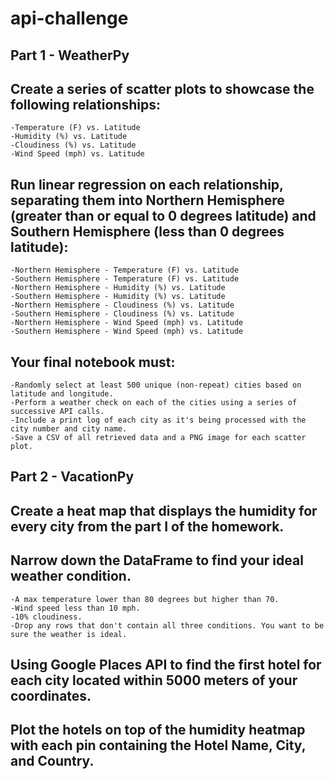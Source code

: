 # api-challenge

## Part 1 - WeatherPy

## Create a series of scatter plots to showcase the following relationships:
    -Temperature (F) vs. Latitude
    -Humidity (%) vs. Latitude
    -Cloudiness (%) vs. Latitude
    -Wind Speed (mph) vs. Latitude

## Run linear regression on each relationship, separating them into Northern Hemisphere (greater than or equal to 0 degrees latitude) and Southern Hemisphere (less than 0 degrees latitude):
    -Northern Hemisphere - Temperature (F) vs. Latitude
    -Southern Hemisphere - Temperature (F) vs. Latitude
    -Northern Hemisphere - Humidity (%) vs. Latitude
    -Southern Hemisphere - Humidity (%) vs. Latitude
    -Northern Hemisphere - Cloudiness (%) vs. Latitude
    -Southern Hemisphere - Cloudiness (%) vs. Latitude
    -Northern Hemisphere - Wind Speed (mph) vs. Latitude
    -Southern Hemisphere - Wind Speed (mph) vs. Latitude

## Your final notebook must:
    -Randomly select at least 500 unique (non-repeat) cities based on latitude and longitude.
    -Perform a weather check on each of the cities using a series of successive API calls.
    -Include a print log of each city as it's being processed with the city number and city name.
    -Save a CSV of all retrieved data and a PNG image for each scatter plot.

## Part 2 - VacationPy

## Create a heat map that displays the humidity for every city from the part I of the homework.

## Narrow down the DataFrame to find your ideal weather condition.  
    -A max temperature lower than 80 degrees but higher than 70.
    -Wind speed less than 10 mph.
    -10% cloudiness.
    -Drop any rows that don't contain all three conditions. You want to be sure the weather is ideal.

## Using Google Places API to find the first hotel for each city located within 5000 meters of your coordinates.

## Plot the hotels on top of the humidity heatmap with each pin containing the Hotel Name, City, and Country.
